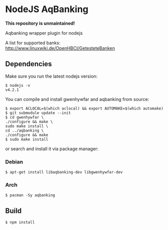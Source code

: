 # NodeJS AqBanking

**This repository is unmaintained!**

Aqbanking wrapper plugin for nodejs

A list for supported banks: http://www.linuxwiki.de/OpenHBCI/GetesteteBanken

## Dependencies

Make sure you run the latest nodejs version:

    $ nodejs -v
    v4.2.1

You can compile and install gwenhywfar and aqbanking from source:

    $ export ACLOCAL=$(which aclocal) && export AUTOMAKE=$(which automake)
    $ git submodule update --init
    $ cd gwenhywfar \
    ./configure && make \
    sudo make install \
    cd ../aqbanking \
    ./configure && make
    $ sudo make install

or search and install it via package manager:

### Debian

    $ apt-get install libaqbanking-dev libgwenhywfar-dev

### Arch

    $ pacman -Sy aqbanking

## Build

    $ npm install
